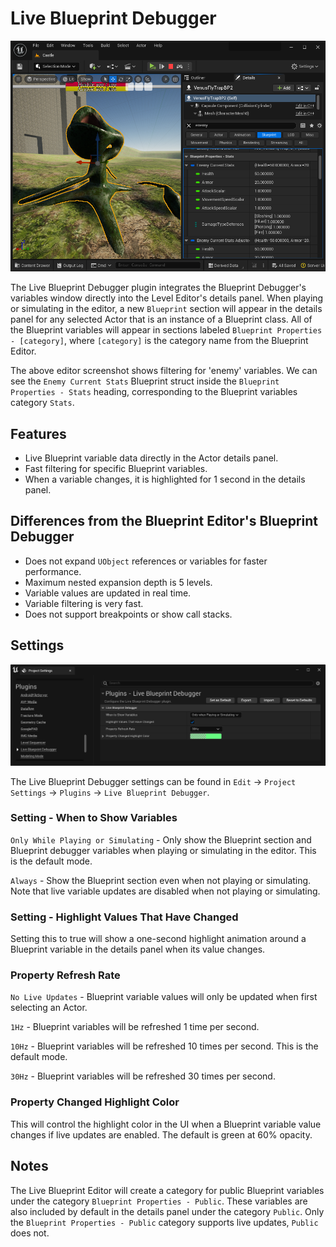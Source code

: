 # Live Blueprint Debugger

![Live Blueprint Debugger Screenshot](live-blueprint-debugger.png)

The Live Blueprint Debugger plugin integrates the Blueprint Debugger's variables window directly into the Level Editor's details panel. When playing or simulating in the editor, a new `Blueprint` section will appear in the details panel for any selected Actor that is an instance of a Blueprint class. All of the Blueprint variables will appear in sections labeled `Blueprint Properties - [category]`, where `[category]` is the category name from the Blueprint Editor.

The above editor screenshot shows filtering for 'enemy' variables. We can see the `Enemy Current Stats` Blueprint struct inside the `Blueprint Properties - Stats` heading, corresponding to the Blueprint variables category `Stats`.

## Features
- Live Blueprint variable data directly in the Actor details panel.
- Fast filtering for specific Blueprint variables.
- When a variable changes, it is highlighted for 1 second in the details panel.

## Differences from the Blueprint Editor's Blueprint Debugger
- Does not expand `UObject` references or variables for faster performance.
- Maximum nested expansion depth is 5 levels.
- Variable values are updated in real time.
- Variable filtering is very fast.
- Does not support breakpoints or show call stacks.

## Settings

![Project Settings Image](project-settings.png)

The Live Blueprint Debugger settings can be found in `Edit` -> `Project Settings` -> `Plugins` -> `Live Blueprint Debugger`.

### Setting - When to Show Variables

`Only While Playing or Simulating` - Only show the Blueprint section and Blueprint debugger variables when playing or simulating in the editor. This is the default mode.

`Always` - Show the Blueprint section even when not playing or simulating. Note that live variable updates are disabled when not playing or simulating.

### Setting - Highlight Values That Have Changed
Setting this to true will show a one-second highlight animation around a Blueprint variable in the details panel when its value changes.

### Property Refresh Rate

`No Live Updates` - Blueprint variable values will only be updated when first selecting an Actor.

`1Hz` - Blueprint variables will be refreshed 1 time per second.

`10Hz` - Blueprint variables will be refreshed 10 times per second. This is the default mode.

`30Hz` - Blueprint variables will be refreshed 30 times per second.

### Property Changed Highlight Color
This will control the highlight color in the UI when a Blueprint variable value changes if live updates are enabled. The default is green at 60% opacity.

## Notes

The Live Blueprint Editor will create a category for public Blueprint variables under the category `Blueprint Properties - Public`. These variables are also included by default in the details panel under the category `Public`. Only the `Blueprint Properties - Public` category supports live updates, `Public` does not.